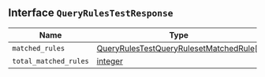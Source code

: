## Interface `QueryRulesTestResponse`

| Name | Type | Description |
| - | - | - |
| `matched_rules` | [QueryRulesTestQueryRulesetMatchedRule](./QueryRulesTestQueryRulesetMatchedRule.md)[] | &nbsp; |
| `total_matched_rules` | [integer](./integer.md) | &nbsp; |
